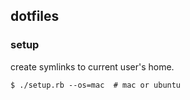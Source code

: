 ## dotfiles

### setup

create symlinks to current user's home.

```console
$ ./setup.rb --os=mac  # mac or ubuntu
```
